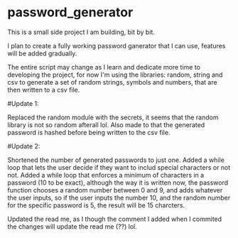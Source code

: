 # password_generator
This is a small side project I am building, bit by bit.

I plan to create a fully working password ganerator that I can use, features will be added gradually.

The entire script may change as I learn and dedicate more time to developing the project, for now I'm using the libraries: random, string and csv to generate a set of random strings, symbols and numbers, that are then written to a csv file.

#Update 1: 

Replaced the random module with the secrets, it seems that the random library is not so random afterall lol.
Also made to that the generated password is hashed before being written to the csv file.

#Update 2:

Shortened the number of generated passwords to just one.
Added a while loop that lets the user decide if they want to includ special characters or not not.
Added a while loop that enforces a minimum of characters in a password (10 to be exact), although the way it is written now, the password function chooses a random number between 0 and 9, and adds whatever the user inputs, so if the user inputs the number 10, and the random number for the specific password is 5, the result will be 15 charcters.

Updated the read me, as I though the comment I added when I commited the changes will update the read me (??) lol.